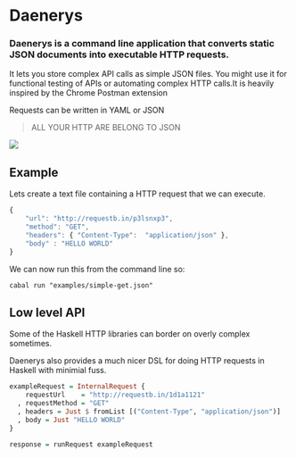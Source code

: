 # Daenerys

### Daenerys is a command line application that converts static JSON documents into executable HTTP requests.

It lets you store complex API calls as simple JSON files. You might use it for functional testing of APIs or automating complex HTTP calls.It is heavily inspired by the Chrome Postman extension

Requests can be written in YAML or JSON

> ALL YOUR HTTP ARE BELONG TO JSON

![](https://s.yimg.com/os/publish-images/tv/2014-03-18/2599ab90-aead-11e3-b1dd-f95b1df1b844_Deanerys-Targaryen-white-stalion.jpg)

## Example

Lets create a text file containing a HTTP request that we can execute.

```javascript
{
    "url": "http://requestb.in/p3lsnxp3",
    "method": "GET",
    "headers": { "Content-Type":  "application/json" },
    "body" : "HELLO WORLD"
}
```

We can now run this from the command line so:

```
cabal run "examples/simple-get.json"
```

## Low level API

Some of the Haskell HTTP libraries can border on overly complex sometimes.

Daenerys also provides a much nicer DSL for doing HTTP requests in Haskell with minimial fuss. 

```haskell
exampleRequest = InternalRequest {
    requestUrl    = "http://requestb.in/1d1a1121"
  , requestMethod = "GET"
  , headers = Just $ fromList [("Content-Type", "application/json")]
  , body = Just "HELLO WORLD"
}

response = runRequest exampleRequest
```
